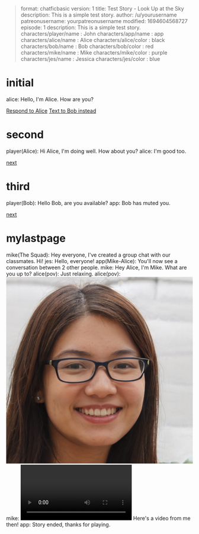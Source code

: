 > format: chatficbasic
> version: 1
> title: Test Story - Look Up at the Sky
> description: This is a simple test story.
> author: /u/yourusername
> patreonusername: yourpatreonusername
> modified: 1694604568727
> episode: 1
> description: This is a simple test story.
> characters/player/name : John
> characters/app/name : app
> characters/alice/name : Alice
> characters/alice/color : black
> characters/bob/name : Bob
> characters/bob/color : red
> characters/mike/name : Mike
> characters/mike/color : purple
> characters/jes/name : Jessica
> characters/jes/color : blue

# initial
alice:  Hello, I'm Alice. How are you?

[Respond to Alice](#second)
[Text to Bob instead](#third)

# second
player(Alice):  Hi Alice, I'm doing well. How about you?
alice:  I'm good too.

[next](#mylastpage)

# third
player(Bob):  Hello Bob, are you available?
app:  Bob has muted you.

[next](#mylastpage)

# mylastpage
mike(The Squad):  Hey everyone, I've created a group chat with our classmates. Hi!
jes:  Hello, everyone!
app(Mike-Alice):  You'll now see a conversation between 2 other people.
mike:  Hey Alice, I'm Mike. What are you up to?
alice(pov):  Just relaxing.
alice(pov):  ![IMAGE](media/alice1.jpg)
mike:  ![VIDEO](media/chilling.mp4) Here's a video from me then!
app:  Story ended, thanks for playing.

